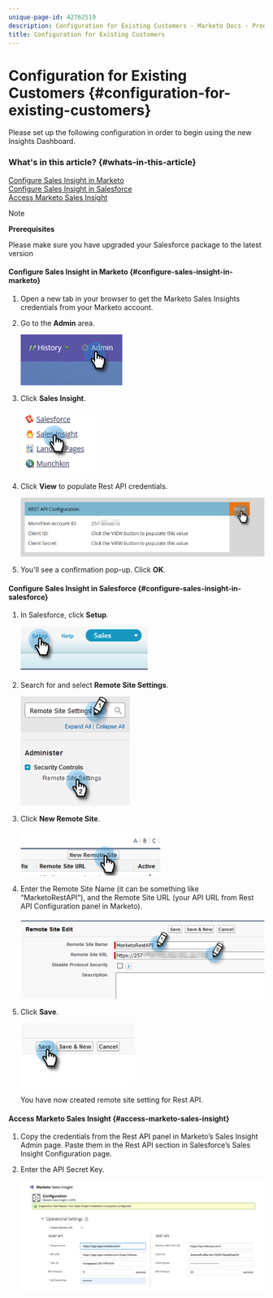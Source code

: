```yaml
---
unique-page-id: 42762519
description: Configuration for Existing Customers - Marketo Docs - Product Documentation
title: Configuration for Existing Customers
---
```


# Configuration for Existing Customers {#configuration-for-existing-customers}

Please set up the following configuration in order to begin using the new Insights Dashboard.

### What's in this article? {#whats-in-this-article}

[Configure Sales Insight in Marketo](#configure-sales-insight-in-marketo)  
[Configure Sales Insight in Salesforce](#configure-sales-insight-in-salesforce)  
[Access Marketo Sales Insight](#access-marketo-sales-insight)

>[!NOTE]
>
>**Prerequisites**
>
>Please make sure you have upgraded your Salesforce package to the latest version

#### Configure Sales Insight in Marketo {#configure-sales-insight-in-marketo}

1. Open a new tab in your browser to get the Marketo Sales Insights credentials from your Marketo account.
1. Go to the **Admin** area.

   ![](assets/configure-1.png)

1. Click **Sales Insight**.

   ![](assets/configure-2.png)

1. Click **View** to populate Rest API credentials.

   ![](assets/configure-3.png)

1. You'll see a confirmation pop-up. Click **OK**.

#### Configure Sales Insight in Salesforce {#configure-sales-insight-in-salesforce}

1. In Salesforce, click **Setup**.

   ![](assets/sfdc-1.png)

1. Search for and select **Remote Site Settings**.

   ![](assets/sfdc-2.png)

1. Click **New Remote Site**.

   ![](assets/sfdc-3.png)

1. Enter the Remote Site Name (it can be something like “MarketoRestAPI”), and the Remote Site URL (your API URL from Rest API Configuration panel in Marketo).

   ![](assets/sfdc-4.png)

1. Click **Save**.

   ![](assets/sfdc-5.png)

   You have now created remote site setting for Rest API.

#### Access Marketo Sales Insight {#access-marketo-sales-insight}

1. Copy the credentials from the Rest API panel in Marketo’s Sales Insight Admin page. Paste them in the Rest API section in Salesforce’s Sales Insight Configuration page.
1. Enter the API Secret Key.

   ![](assets/config.png)

